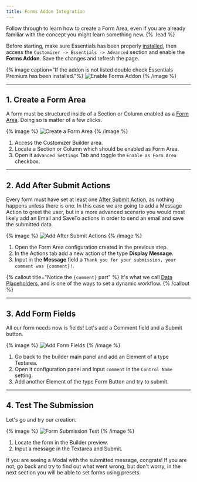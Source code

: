 ```yaml
---
title: Forms Addon Integration
---
```


Follow through to learn how to create a Form Area, even if you are already familiar with the concept you might learn something new. {% .lead %}

Before starting, make sure Essentials has been properly [installed](../../integration), then access the `Customizer -> Essentials -> Advanced` section and enable the **Forms Addon**. Save the changes and refresh the page.

{% image caption="If the addon is not listed double check Essentials Premium has been installed."%}
![Enable Forms Addon](/assets/ytp/forms/integration/enable-addon.gif)
{% /image %}

---

## 1. Create a Form Area

A form must be structured inside of a Section or Column enabled as a [Form Area](form-area). Doing so is matter of a few clicks.

{% image %}
![Create a Form Area](/assets/ytp/forms/integration/create-form-area.gif)
{% /image %}

1. Access the Customizer Builder area.
1. Locate a Section or Column which should be enabled as Form Area.
1. Open it `Advanced Settings` Tab and toggle the `Enable as Form Area` checkbox.

---

## 2. Add After Submit Actions

Every form must have set at least one [After Submit Action](after-submit-actions), as nothing happens unless there is one. In this case we are going to add a Message Action to greet the user, but in a more advanced scenario you would most likely add an Email and SaveTo actions in order to send an email and save the submitted data.

{% image %}
![Add After Submit Actions](/assets/ytp/forms/integration/add-form-actions.gif)
{% /image %}

1. Open the Form Area configuration created in the previous step.
1. In the Actions tab add a new action of the type **Display Message**.
1. Input in the **Message** field a `Thank you for your submission, your comment was {comment}!`.

{% callout title="Notice the `{comment}` part" %}
It's what we call [Data Placeholders](dynamic#data-placeholders), and is one of the ways to set a dynamic workflow.
{% /callout %}

---

## 3. Add Form Fields

All our form needs now is fields! Let's add a Comment field and a Submit button.

{% image %}
![Add Form Fields](/assets/ytp/forms/integration/add-form-fields.gif)
{% /image %}

1. Go back to the builder main panel and add an Element of a type Textarea.
1. Open it configuration panel and input `comment` in the `Control Name` setting.
1. Add another Element of the type Form Button and try to submit.

---

## 4. Test The Submission

Let's go and try our creation.

{% image %}
![Form Submission Test](/assets/ytp/forms/integration/submission-test.webp)
{% /image %}

1. Locate the form in the Builder preview.
1. Input a message in the Textarea and Submit.

If you are seeing a Modal with the submitted message, congrats! If you are not, go back and try to find out what went wrong, but don't worry, in the next section you will be able to set forms using presets.
